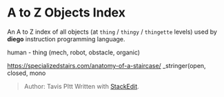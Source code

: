 # A to Z Objects Index
An A to Z index of all objects (at `thing` / `thingy` / `thingette` levels) used by **diego** instruction programming language.
















human - thing (mech, robot, obstacle, organic)

https://specializedstairs.com/anatomy-of-a-staircase/
_stringer(open, closed, mono


> Author: Tavis PItt
> Written with [StackEdit](https://stackedit.io/).
<!--stackedit_data:
eyJoaXN0b3J5IjpbLTI5MDg2NDU1OSwxNjkyMTEyOTk3LDIxND
E3MTAwNjFdfQ==
-->